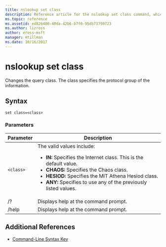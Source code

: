 ```yaml
---
title: nslookup set class
description: Reference article for the nslookup set class command, which changes the query class.
ms.topic: reference
ms.assetid: ed826400-40da-42b6-b7f0-95db73790723
ms.author: lizross
author: eross-msft
manager: mtillman
ms.date: 10/16/2017
---
```


# nslookup set class

Changes the query class. The class specifies the protocol group of the information.

## Syntax

```
set class=<class>
```

### Parameters

| Parameter | Description |
| --------- | ----------- |
| `<class>` | The valid values include:<ul><li>**IN:** Specifies the Internet class. This is the default value.</li><li>**CHAOS:** Specifies the Chaos class.</li><li>**HESIOD:** Specifies the MIT Athena Hesiod class.</li><li>**ANY:** Specifies to use any of the previously listed values.</li></ul> |
| /? | Displays help at the command prompt. |
| /help | Displays help at the command prompt. |

## Additional References

- [Command-Line Syntax Key](command-line-syntax-key.md)
